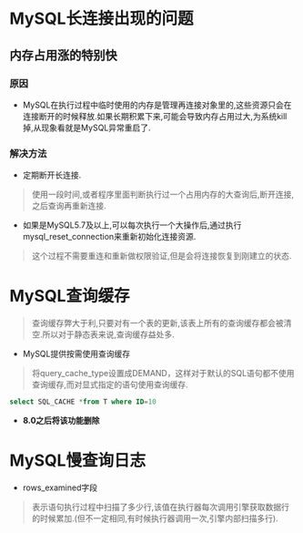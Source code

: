 # MySQL长连接出现的问题

## 内存占用涨的特别快

### 原因
+ MySQL在执行过程中临时使用的内存是管理再连接对象里的,这些资源只会在连接断开的时候释放.如果长期积累下来,可能会导致内存占用过大,为系统kill掉,从现象看就是MySQL异常重启了.

### 解决方法
+ 定期断开长连接.
> 使用一段时间,或者程序里面判断执行过一个占用内存的大查询后,断开连接,之后查询再重新连接.

+ 如果是MySQL5.7及以上,可以每次执行一个大操作后,通过执行mysql_reset_connection来重新初始化连接资源.
> 这个过程不需要重连和重新做权限验证,但是会将连接恢复到刚建立的状态.


# MySQL查询缓存

> 查询缓存弊大于利,只要对有一个表的更新,该表上所有的查询缓存都会被清空.所以对于静态表来说,查询缓存益处多.

+ MySQL提供按需使用查询缓存
> 将query_cache_type设置成DEMAND，这样对于默认的SQL语句都不使用查询缓存,而对显式指定的语句使用查询缓存.
```sql
select SQL_CACHE *from T where ID=10
```

+ **8.0之后将该功能删除**


# MySQL慢查询日志
+ rows_examined字段
> 表示语句执行过程中扫描了多少行,该值在执行器每次调用引擎获取数据行的时候累加.(但不一定相同,有时候执行器调用一次,引擎内部扫描多行).


